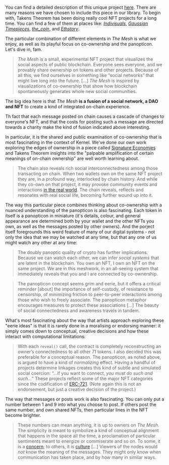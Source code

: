 You can find a detailed description of this unique project [here](https://takenstheorem.medium.com/welcome-to-the-mesh-b19d2f8653a2). There are many reasons we have chosen to include this piece in our library. To begin with, Takens Theorem has been doing really cool NFT projects for a long time. You can find a few of them at places like:  [_Indivisuals_](https://opensea.io/collection/indivisuals-by-takens-theorem), [_Gaussian Timepieces_](https://opensea.io/collection/gaussian-timepieces-by-takens-theorem-1), [_the_coin_](https://opensea.io/collection/the-coin-by-takens-theorem), and [_Ethstory_](https://opensea.io/collection/ethstory).

The particular combination of different elements in *The Mesh* is what we enjoy, as well as its playful focus on co-ownership and the panopticon. Let's dive in, fam.

>_The Mesh_ is a small, experimental NFT project that visualizes the social aspects of public blockchain. Everyone sees everyone, and we provably share ownership on tokens and other projects. Because of all this, we find ourselves in something like “social networks” that might live long into the future. [...] _The Mesh_ is inspired by visualizations of co-ownership that show how blockchain spontaneously generates whole new social communities.

The big idea here is that *The Mesh* **is a fusion of a social network, a DAO and NFT** to create a kind of integrated on-chain experience.

Th fact that each message posted on chain causes a cascade of changes to everyone's NFT, and that the costs for posting such a message are directed towards a charity make the kind of fusion indicated above interesting.

In particular, it is the shared and public examination of co-ownership that is most fascinating in the context of Kernel. We've done our own work exploring the edges of ownership in a piece called [Signature Economies](https://sign.kernerl.community) and Takens Theorem insights into the "palpable amplification of certain meanings of on-chain ownership" are well worth learning about.

>The chain also reveals rich social interconnectedness among those transacting on chain. When two wallets own on the same NFT project they are, in a profound way, interlocked by chain history. And while they co-own on that project, it may provoke community events and interactions [in the real world](https://twitter.com/atareh/status/1458858485739839492). The chain reveals, reflects and resonates with real social life, becoming further wound up into it.

The way this particular piece combines thinking about co-ownership with a nuanced understanding of the panopticon is also fascinating. Each token in itself is a panopticon in miniature (it's details, colour, and general appearance are determined both by your wallet and the other NFTs you own, as well as the messages posted by other owners). And the porject itself foregrounds this weird feature of many of our digital systems - not only the idea that we may be watched at any time, but that any one of us might watch any other at any time:

>The doubly panoptic quality of crypto has further implications. Because we can watch each other, we can infer _social systems_ that are latent in the blockchain. You own an NFT, I own an NFT on the same project. We are in this meshwork, in an all-seeing system that immediately reveals that you and I are connected by co-ownership.

>The panopticon concept seems grim and eerie, but it offers a critical reminder [about] the importance of self-custody, of resistance to censorship, of minimizing friction to peer-to-peer interactions among those who wish to freely associate. The panopticon metaphor encourages measures to protect these associations [...] The beauty of social connectedness and awareness travels in tandem.

What's most fascinating about the way that artists approach exploring these "eerie ideas" is that it is rarely done in a moralising or endorsing manner: it simply comes down to conceptual, creative decisions and how these interact with computational limitations:

> With each `reveal()` call, the contract is completely reconstructing an owner’s connectedness to all other 71 tokens. I also decided this was preferable for a conceptual reason. The panopticon, as noted above, is argued to have a kind of _normalizing_ effect. Having a handful of projects determine linkages creates this kind of subtle and simulated social coercion: “…if you want to connect, _you must do such and such…_” These projects reflect some of the major NFT categories since the codification of [ERC-721](https://eips.ethereum.org/EIPS/eip-721). (Note again this is not an endorsement, but just a creative decision of the project.)

The way that messages or posts work is also fascinating. You can only put a number between 1 and 9 into what you choose to post. If others post the same number, and own shared NFTs, then particular lines in the NFT become brighter.

>These numbers can mean anything, it is up to owners on _The Mesh_. The simplicity is meant to symbolize a kind of conceptual alignment that happens in the space all the time, a proclamation of particular sentiments meant to energize or commiserate and so on. To some, it is a [concern](https://twitter.com/jonnybNFT/status/1471484678616104962); to others, it is [culture](https://twitter.com/richerd/status/1430895054176935939) [...] Viewers of the nodes would _not_ know the meaning of the messages. They might only know when communication has taken place, and by how many in similar ways.


